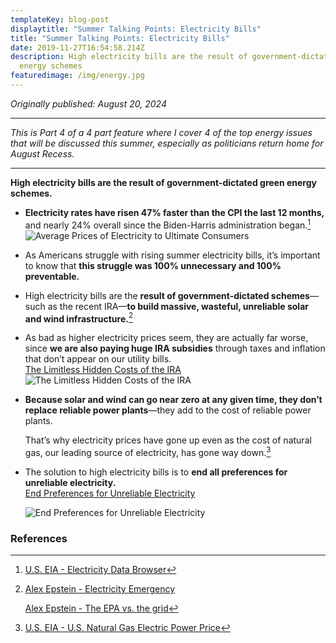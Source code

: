 ```yaml
---
templateKey: blog-post
displaytitle: "Summer Talking Points: Electricity Bills"
title: "Summer Talking Points: Electricity Bills"
date: 2019-11-27T16:54:58.214Z
description: High electricity bills are the result of government-dictated green
  energy schemes
featuredimage: /img/energy.jpg
---
```

_Originally published: August 20, 2024_

_________________________________________________

_This is Part 4 of a 4 part feature where I cover 4 of the top energy issues that will be discussed this summer, especially as politicians return home for August Recess._
_________________________________________________

**High electricity bills are the result of government-dictated green energy schemes.**

- **Electricity rates have risen 47% faster than the CPI the last 12 months,** and nearly 24% overall since the Biden-Harris administration began.[^1]
    ![Average Prices of Electricity to Ultimate Consumers](/img/average-prices-of-electricity.jpg)

- As Americans struggle with rising summer electricity bills, it’s important to know that **this struggle was 100% unnecessary and 100% preventable.**

- High electricity bills are the **result of government-dictated schemes**—such as the recent IRA—**to build massive, wasteful, unreliable solar and wind infrastructure.**[^2]

- As bad as higher electricity prices seem, they are actually far worse, since **we are also paying huge IRA subsidies** through taxes and inflation that don’t appear on our utility bills.\
    [The Limitless Hidden Costs of the IRA](https://energytalkingpoints.com/irs-subs/)
    ![The Limitless Hidden Costs of the IRA](/img/wsj-ira-tax-credits-unending.png)

- **Because solar and wind can go near zero at any given time, they don’t replace reliable power plants**—they add to the cost of reliable power plants.

    That’s why electricity prices have gone up even as the cost of natural gas, our leading source of electricity, has gone way down.[^3]

- The solution to high electricity bills is to **end all preferences for unreliable electricity.**\
    [End Preferences for Unreliable Electricity](https://energytalkingpoints.com/preferences/)

    ![End Preferences for Unreliable Electricity](/img/end-preferences-unreliable-electricity.jpg)


### References

[^1]: [U.S. EIA - Electricity Data Browser](https://www.eia.gov/totalenergy/data/browser/?tbl=T09.08#/?f=A&start=2000&end=2023&charted=0-5)

[^2]:
    [Alex Epstein - Electricity Emergency](https://energytalkingpoints.com/electricity-emergency/)

    [Alex Epstein - The EPA vs. the grid](https://energytalkingpoints.com/epa/)

[^3]: [U.S. EIA - U.S. Natural Gas Electric Power Price](https://www.eia.gov/dnav/ng/hist/n3045us3M.htm)